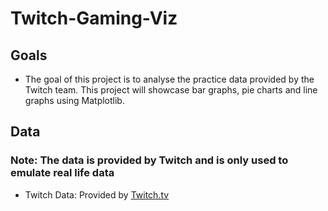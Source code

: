 # Twitch-Gaming-Viz
 
## Goals
- The goal of this project is to analyse the practice data provided by the Twitch team. This project will showcase bar graphs, pie charts and line graphs using Matplotlib.

## Data
### Note: The data is provided by Twitch and is only used to emulate real life data
- Twitch Data: Provided by [Twitch.tv](twitch.tv)